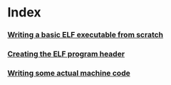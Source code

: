 # Index
### [Writing a basic ELF executable from scratch](Writing_A_Basic_Elf_Executable_In_Hex.md)
### [Creating the ELF program header](Creating_The_Elf_Program_Header.md)
### [Writing some actual machine code](Writing_Some_Actual_Machine_Code.md)
